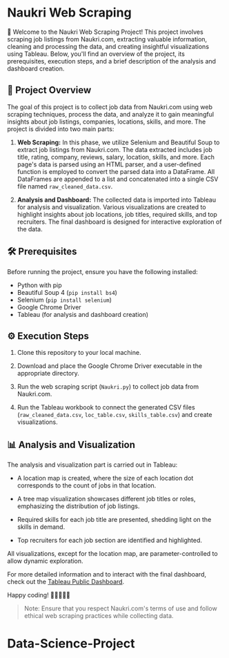# Naukri Web Scraping

🚀 Welcome to the Naukri Web Scraping Project! This project involves scraping job listings from Naukri.com, extracting valuable information, cleaning and processing the data, and creating insightful visualizations using Tableau. Below, you'll find an overview of the project, its prerequisites, execution steps, and a brief description of the analysis and dashboard creation.

## 📝 Project Overview

The goal of this project is to collect job data from Naukri.com using web scraping techniques, process the data, and analyze it to gain meaningful insights about job listings, companies, locations, skills, and more. The project is divided into two main parts:

1. **Web Scraping:** In this phase, we utilize Selenium and Beautiful Soup to extract job listings from Naukri.com. The data extracted includes job title, rating, company, reviews, salary, location, skills, and more. Each page's data is parsed using an HTML parser, and a user-defined function is employed to convert the parsed data into a DataFrame. All DataFrames are appended to a list and concatenated into a single CSV file named `raw_cleaned_data.csv`.

2. **Analysis and Dashboard:** The collected data is imported into Tableau for analysis and visualization. Various visualizations are created to highlight insights about job locations, job titles, required skills, and top recruiters. The final dashboard is designed for interactive exploration of the data.

## 🛠 Prerequisites

Before running the project, ensure you have the following installed:

- Python with pip
- Beautiful Soup 4 (`pip install bs4`)
- Selenium (`pip install selenium`)
- Google Chrome Driver
- Tableau (for analysis and dashboard creation)

## ⚙ Execution Steps

1. Clone this repository to your local machine.

2. Download and place the Google Chrome Driver executable in the appropriate directory.

3. Run the web scraping script (`Naukri.py`) to collect job data from Naukri.com.

4. Run the Tableau workbook to connect the generated CSV files (`raw_cleaned_data.csv`, `loc_table.csv`, `skills_table.csv`) and create visualizations.

## 📊 Analysis and Visualization

The analysis and visualization part is carried out in Tableau:

- A location map is created, where the size of each location dot corresponds to the count of jobs in that location.

- A tree map visualization showcases different job titles or roles, emphasizing the distribution of job listings.

- Required skills for each job title are presented, shedding light on the skills in demand.

- Top recruiters for each job section are identified and highlighted.

All visualizations, except for the location map, are parameter-controlled to allow dynamic exploration.

For more detailed information and to interact with the final dashboard, check out the [Tableau Public Dashboard](https://public.tableau.com/app/profile/anshid.t.k/viz/Naukriblended/Naukridashboard).

Happy coding! 🌟👩‍💻👨‍💻

> Note: Ensure that you respect Naukri.com's terms of use and follow ethical web scraping practices while collecting data.
# Data-Science-Project
